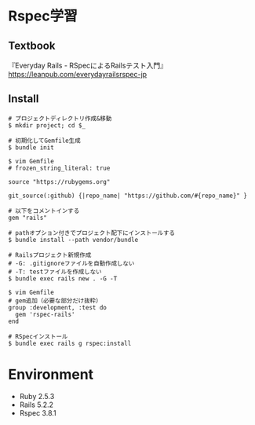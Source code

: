 # Rspec学習

## Textbook
『Everyday Rails - RSpecによるRailsテスト入門』
https://leanpub.com/everydayrailsrspec-jp

## Install
```
# プロジェクトディレクトリ作成&移動
$ mkdir project; cd $_

# 初期化してGemfile生成
$ bundle init
```
```
$ vim Gemfile
# frozen_string_literal: true

source "https://rubygems.org"

git_source(:github) {|repo_name| "https://github.com/#{repo_name}" }

# 以下をコメントインする
gem "rails"
```
```
# pathオプション付きでプロジェクト配下にインストールする
$ bundle install --path vendor/bundle

# Railsプロジェクト新規作成
# -G: .gitignoreファイルを自動作成しない
# -T: testファイルを作成しない
$ bundle exec rails new . -G -T
```
```
$ vim Gemfile
# gem追加（必要な部分だけ抜粋）
group :development, :test do
  gem 'rspec-rails'
end
```
```
# RSpecインストール
$ bundle exec rails g rspec:install
```

# Environment
- Ruby 2.5.3
- Rails 5.2.2
- Rspec 3.8.1

